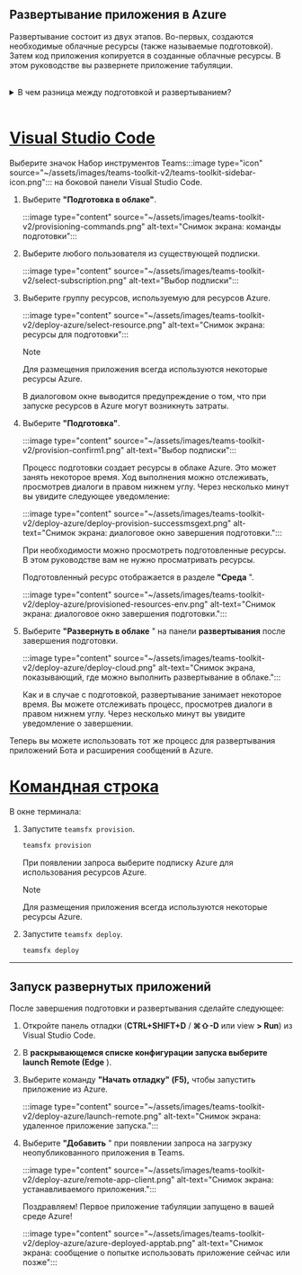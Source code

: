 ## <a name="deploy-your-app-to-azure"></a>Развертывание приложения в Azure

Развертывание состоит из двух этапов.  Во-первых, создаются необходимые облачные ресурсы (также называемые подготовкой). Затем код приложения копируется в созданные облачные ресурсы. В этом руководстве вы развернете приложение табуляции.
<br>
<br>
<details>
<summary>В чем разница между подготовкой и развертыванием?</summary>
<br>
На <b>этапе</b> подготовки создаются ресурсы в Azure и Microsoft 365 для вашего приложения, но код (HTML, CSS, JavaScript и т. д.) не копируется в ресурсы. На <b>шаге</b> "Развертывание" код приложения копируется в ресурсы, созданные на этапе подготовки. Обычно развертывание выполняется несколько раз без подготовки новых ресурсов. Так как этап подготовки может занять некоторое время, он отделен от шага развертывания.
</details>
<br>

# <a name="visual-studio-code"></a>[Visual Studio Code](#tab/vscode)

Выберите значок Набор инструментов Teams:::image type="icon" source="~/assets/images/teams-toolkit-v2/teams-toolkit-sidebar-icon.png"::: на боковой панели Visual Studio Code.

1. Выберите **"Подготовка в облаке"**.

   :::image type="content" source="~/assets/images/teams-toolkit-v2/provisioning-commands.png" alt-text="Снимок экрана: команды подготовки":::

1. Выберите любого пользователя из существующей подписки.

   :::image type="content" source="~/assets/images/teams-toolkit-v2/select-subscription.png" alt-text="Выбор подписки":::

1. Выберите группу ресурсов, используемую для ресурсов Azure.

    :::image type="content" source="~/assets/images/teams-toolkit-v2/deploy-azure/select-resource.png" alt-text="Снимок экрана: ресурсы для подготовки":::

   > [!NOTE]
   > Для размещения приложения всегда используются некоторые ресурсы Azure.

    В диалоговом окне выводится предупреждение о том, что при запуске ресурсов в Azure могут возникнуть затраты.

1. Выберите **"Подготовка"**.

   :::image type="content" source="~/assets/images/teams-toolkit-v2/provision-confirm1.png" alt-text="Выбор подписки":::

   Процесс подготовки создает ресурсы в облаке Azure. Это может занять некоторое время. Ход выполнения можно отслеживать, просмотрев диалоги в правом нижнем углу. Через несколько минут вы увидите следующее уведомление:

   :::image type="content" source="~/assets/images/teams-toolkit-v2/deploy-azure/deploy-provision-successmsgext.png" alt-text="Снимок экрана: диалоговое окно завершения подготовки.":::

    При необходимости можно просмотреть подготовленные ресурсы. В этом руководстве вам не нужно просматривать ресурсы.

    Подготовленный ресурс отображается в разделе **"Среда** ".

    :::image type="content" source="~/assets/images/teams-toolkit-v2/deploy-azure/provisioned-resources-env.png" alt-text="Снимок экрана: диалоговое окно завершения подготовки.":::

1. Выберите **"Развернуть в облаке** " на панели **развертывания** после завершения подготовки.

   :::image type="content" source="~/assets/images/teams-toolkit-v2/deploy-azure/deploy-cloud.png" alt-text="Снимок экрана, показывающий, где можно выполнить развертывание в облаке.":::

   Как и в случае с подготовкой, развертывание занимает некоторое время. Вы можете отслеживать процесс, просмотрев диалоги в правом нижнем углу. Через несколько минут вы увидите уведомление о завершении.

Теперь вы можете использовать тот же процесс для развертывания приложений Бота и расширения сообщений в Azure.

# <a name="command-line"></a>[Командная строка](#tab/cli)

В окне терминала:

1. Запустите `teamsfx provision`.

   ``` bash
   teamsfx provision
   ```

   При появлении запроса выберите подписку Azure для использования ресурсов Azure.

   > [!NOTE]
   > Для размещения приложения всегда используются некоторые ресурсы Azure.

1. Запустите `teamsfx deploy`.

   ``` bash
   teamsfx deploy
   ```

---

## <a name="run-the-deployed-app"></a>Запуск развернутых приложений

После завершения подготовки и развертывания сделайте следующее:

1. Откройте панель отладки (**CTRL+SHIFT+D** / **⌘⇧-D** или view **> Run**) из Visual Studio Code.
1. В **раскрывающемся списке конфигурации запуска выберите launch Remote (Edge** ).
1. Выберите команду **"Начать отладку" (F5),** чтобы запустить приложение из Azure.

   :::image type="content" source="~/assets/images/teams-toolkit-v2/deploy-azure/launch-remote.png" alt-text="Снимок экрана: удаленное приложение запуска.":::

1. Выберите **"Добавить** " при появлении запроса на загрузку неопубликованного приложения в Teams.

   :::image type="content" source="~/assets/images/teams-toolkit-v2/deploy-azure/remote-app-client.png" alt-text="Снимок экрана: устанавливаемого приложения.":::

    Поздравляем! Первое приложение табуляции запущено в вашей среде Azure!

   :::image type="content" source="~/assets/images/teams-toolkit-v2/deploy-azure/azure-deployed-apptab.png" alt-text="Снимок экрана: сообщение о попытке использовать приложение сейчас или позже":::
